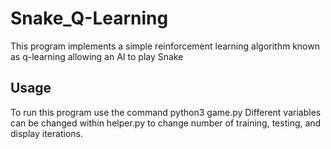 # Snake_Q-Learning
This program implements a simple reinforcement learning algorithm known as q-learning allowing an AI to play Snake

## Usage
To run this program use the command python3 game.py
Different variables can be changed within helper.py to change number of training, testing, and display iterations.
